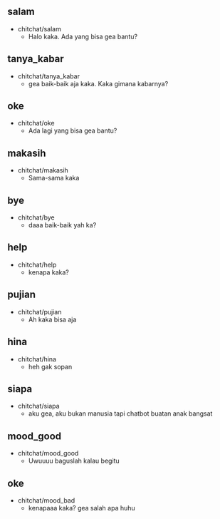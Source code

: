 ## salam
* chitchat/salam
    - Halo kaka. Ada yang bisa gea bantu?

## tanya_kabar
* chitchat/tanya_kabar
    - gea baik-baik aja kaka. Kaka gimana kabarnya?

## oke
* chitchat/oke
    - Ada lagi yang bisa gea bantu?

## makasih
* chitchat/makasih
    - Sama-sama kaka

## bye
* chitchat/bye
    - daaa baik-baik yah ka?

## help
* chitchat/help
    - kenapa kaka?

## pujian
* chitchat/pujian
    - Ah kaka bisa aja

## hina
* chitchat/hina
    - heh gak sopan

## siapa
* chitchat/siapa
    - aku gea, aku bukan manusia tapi chatbot buatan anak bangsat

## mood_good
* chitchat/mood_good
    - Uwuuuu baguslah kalau begitu

## oke
* chitchat/mood_bad
    - kenapaaa kaka? gea salah apa huhu 